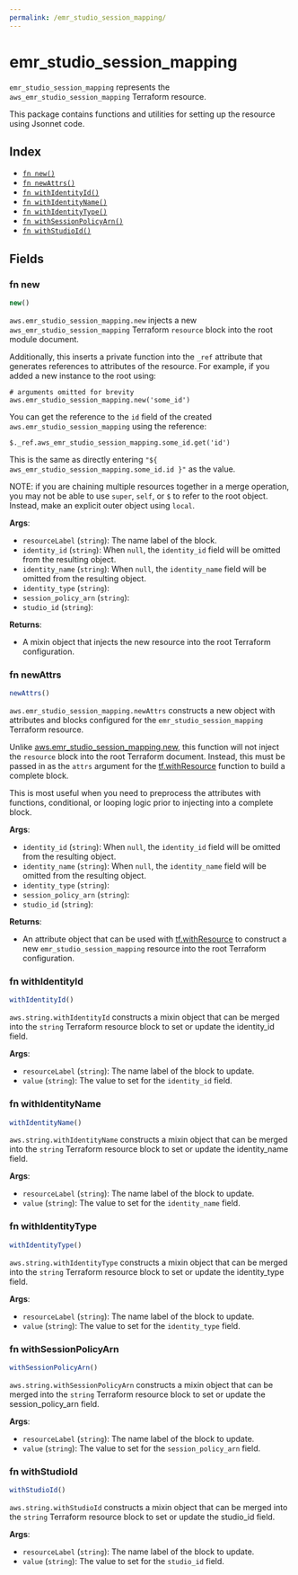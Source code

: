 ```yaml
---
permalink: /emr_studio_session_mapping/
---
```


# emr_studio_session_mapping

`emr_studio_session_mapping` represents the `aws_emr_studio_session_mapping` Terraform resource.



This package contains functions and utilities for setting up the resource using Jsonnet code.


## Index

* [`fn new()`](#fn-new)
* [`fn newAttrs()`](#fn-newattrs)
* [`fn withIdentityId()`](#fn-withidentityid)
* [`fn withIdentityName()`](#fn-withidentityname)
* [`fn withIdentityType()`](#fn-withidentitytype)
* [`fn withSessionPolicyArn()`](#fn-withsessionpolicyarn)
* [`fn withStudioId()`](#fn-withstudioid)

## Fields

### fn new

```ts
new()
```


`aws.emr_studio_session_mapping.new` injects a new `aws_emr_studio_session_mapping` Terraform `resource`
block into the root module document.

Additionally, this inserts a private function into the `_ref` attribute that generates references to attributes of the
resource. For example, if you added a new instance to the root using:

    # arguments omitted for brevity
    aws.emr_studio_session_mapping.new('some_id')

You can get the reference to the `id` field of the created `aws.emr_studio_session_mapping` using the reference:

    $._ref.aws_emr_studio_session_mapping.some_id.get('id')

This is the same as directly entering `"${ aws_emr_studio_session_mapping.some_id.id }"` as the value.

NOTE: if you are chaining multiple resources together in a merge operation, you may not be able to use `super`, `self`,
or `$` to refer to the root object. Instead, make an explicit outer object using `local`.

**Args**:
  - `resourceLabel` (`string`): The name label of the block.
  - `identity_id` (`string`):  When `null`, the `identity_id` field will be omitted from the resulting object.
  - `identity_name` (`string`):  When `null`, the `identity_name` field will be omitted from the resulting object.
  - `identity_type` (`string`): 
  - `session_policy_arn` (`string`): 
  - `studio_id` (`string`): 

**Returns**:
- A mixin object that injects the new resource into the root Terraform configuration.


### fn newAttrs

```ts
newAttrs()
```


`aws.emr_studio_session_mapping.newAttrs` constructs a new object with attributes and blocks configured for the `emr_studio_session_mapping`
Terraform resource.

Unlike [aws.emr_studio_session_mapping.new](#fn-emr_studio_session_mappingnew), this function will not inject the `resource`
block into the root Terraform document. Instead, this must be passed in as the `attrs` argument for the
[tf.withResource](https://github.com/tf-libsonnet/core/tree/main/docs#fn-withresource) function to build a complete block.

This is most useful when you need to preprocess the attributes with functions, conditional, or looping logic prior to
injecting into a complete block.

**Args**:
  - `identity_id` (`string`):  When `null`, the `identity_id` field will be omitted from the resulting object.
  - `identity_name` (`string`):  When `null`, the `identity_name` field will be omitted from the resulting object.
  - `identity_type` (`string`): 
  - `session_policy_arn` (`string`): 
  - `studio_id` (`string`): 

**Returns**:
  - An attribute object that can be used with [tf.withResource](https://github.com/tf-libsonnet/core/tree/main/docs#fn-withresource) to construct a new `emr_studio_session_mapping` resource into the root Terraform configuration.


### fn withIdentityId

```ts
withIdentityId()
```

`aws.string.withIdentityId` constructs a mixin object that can be merged into the `string`
Terraform resource block to set or update the identity_id field.



**Args**:
  - `resourceLabel` (`string`): The name label of the block to update.
  - `value` (`string`): The value to set for the `identity_id` field.


### fn withIdentityName

```ts
withIdentityName()
```

`aws.string.withIdentityName` constructs a mixin object that can be merged into the `string`
Terraform resource block to set or update the identity_name field.



**Args**:
  - `resourceLabel` (`string`): The name label of the block to update.
  - `value` (`string`): The value to set for the `identity_name` field.


### fn withIdentityType

```ts
withIdentityType()
```

`aws.string.withIdentityType` constructs a mixin object that can be merged into the `string`
Terraform resource block to set or update the identity_type field.



**Args**:
  - `resourceLabel` (`string`): The name label of the block to update.
  - `value` (`string`): The value to set for the `identity_type` field.


### fn withSessionPolicyArn

```ts
withSessionPolicyArn()
```

`aws.string.withSessionPolicyArn` constructs a mixin object that can be merged into the `string`
Terraform resource block to set or update the session_policy_arn field.



**Args**:
  - `resourceLabel` (`string`): The name label of the block to update.
  - `value` (`string`): The value to set for the `session_policy_arn` field.


### fn withStudioId

```ts
withStudioId()
```

`aws.string.withStudioId` constructs a mixin object that can be merged into the `string`
Terraform resource block to set or update the studio_id field.



**Args**:
  - `resourceLabel` (`string`): The name label of the block to update.
  - `value` (`string`): The value to set for the `studio_id` field.

